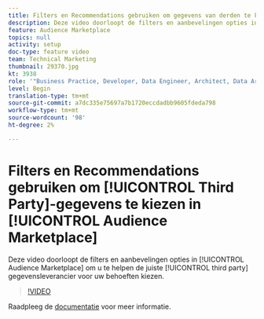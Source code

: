 ```yaml
---
title: Filters en Recommendations gebruiken om gegevens van derden te kiezen in Audience Marketplace
description: Deze video doorloopt de filters en aanbevelingen opties in de Audience Marketplace om u te helpen de juiste leverancier van derdegegevens voor uw behoeften kiezen.
feature: Audience Marketplace
topics: null
activity: setup
doc-type: feature video
team: Technical Marketing
thumbnail: 29370.jpg
kt: 3938
role: '"Business Practice, Developer, Data Engineer, Architect, Data Architect, Administrator, Leader"'
level: Begin
translation-type: tm+mt
source-git-commit: a7dc335e75697a7b1720eccdadbb9605fdeda798
workflow-type: tm+mt
source-wordcount: '98'
ht-degree: 2%

---
```



# Filters en Recommendations gebruiken om [!UICONTROL Third Party]-gegevens te kiezen in [!UICONTROL Audience Marketplace]

Deze video doorloopt de filters en aanbevelingen opties in [!UICONTROL Audience Marketplace] om u te helpen de juiste [!UICONTROL third party] gegevensleverancier voor uw behoeften kiezen.

>[!VIDEO](https://video.tv.adobe.com/v/29370/?quality=12)

Raadpleeg de [documentatie](https://docs.adobe.com/content/help/en/audience-manager/user-guide/features/audience-marketplace/audience-marketplace-for-data-buyers/marketplace-data-buyers.html) voor meer informatie.

